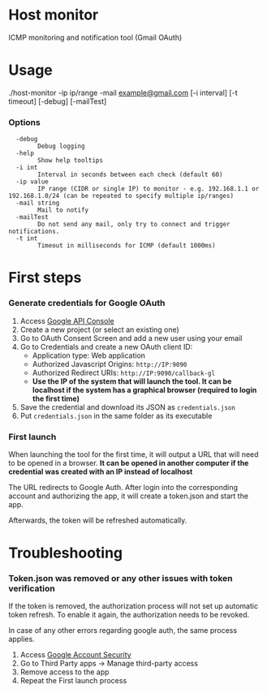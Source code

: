 # Host monitor
ICMP monitoring and notification tool (Gmail OAuth)


# Usage
./host-monitor -ip ip/range -mail example@gmail.com [-i interval] [-t timeout] [-debug] [-mailTest]
### Options
```
  -debug
        Debug logging
  -help
        Show help tooltips
  -i int
        Interval in seconds between each check (default 60)
  -ip value
        IP range (CIDR or single IP) to monitor - e.g. 192.168.1.1 or 192.168.1.0/24 (can be repeated to specify multiple ip/ranges)
  -mail string
        Mail to notify
  -mailTest
        Do not send any mail, only try to connect and trigger notifications.
  -t int
        Timeout in milliseconds for ICMP (default 1000ms)
```

# First steps

### Generate credentials for Google OAuth
1. Access [Google API Console](https://console.developers.google.com/)
2. Create a new project (or select an existing one)
3. Go to OAuth Consent Screen and add a new user using your email
4. Go to Credentials and create a new OAuth client ID:
    -   Application type: Web application
    -   Authorized Javascript Origins: `http://IP:9090`
    -   Authorized Redirect URIs: `http://IP:9090/callback-gl`
    -   **Use the IP of the system that will launch the tool. It can be localhost if the system has a graphical browser (required to login the first time)**
5. Save the credential and download its JSON as `credentials.json`
6. Put `credentials.json` in the same folder as its executable

### First launch
When launching the tool for the first time, it will output a URL that will need to be opened in a browser. **It can be opened in another computer if the credential was created with an IP instead of localhost**

The URL redirects to Google Auth. After login into the corresponding account and authorizing the app, it will create a token.json and start the app.

Afterwards, the token will be refreshed automatically.

# Troubleshooting

### Token.json was removed or any other issues with token verification
If the token is removed, the authorization process will not set up automatic token refresh. To enable it again, the authorization needs to be revoked.

In case of any other errors regarding google auth, the same process applies.

1. Access [Google Account Security](https://myaccount.google.com/security)
2. Go to Third Party apps -> Manage third-party access
3. Remove access to the app
4. Repeat the First launch process 
